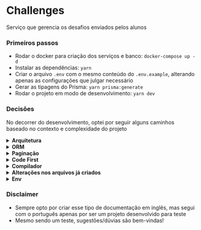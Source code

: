 # Challenges
Serviço que gerencia os desafios enviados pelos alunos

### Primeiros passos
- Rodar o docker para criação dos serviços e banco: `docker-compose up -d`
- Instalar as dependências: `yarn`
- Criar o arquivo `.env` com o mesmo conteúdo do `.env.example`, alterando apenas as configurações que julgar necessário
- Gerar as tipagens do Prisma: `yarn prisma:generate`
- Rodar o projeto em modo de desenvolvimento: `yarn dev`

### Decisões
No decorrer do desenvolvimento, optei por seguir alguns caminhos baseado no contexto e complexidade do projeto

<details>
  <summary><strong>Arquitetura</strong></summary>

  É um ponto que varia muito dependendo do projeto e do time envolvido. No fim, existem diversas arquiteturas e devemos sempre lembrar que os princípios da arquitetura de software não estão escritos em pedra. Mesmo que uma arquitetura X seja escolhida, não precisamos seguir 100% dos princípios que ela trás. Podemos nos basear nessa arquitetura pra criarmos uma que se encaixe melhor no contexto do projeto (seja simplificando ela ou unindo ela com uma arquitetura Y)

  #### Abordagem
  Utilizei DDD e optei por criar uma estrutura mais simplista, mas ainda seguindo os princípios do DDD:
  - `application/`: serve para fazer a validação dos inputs do usuário e criar os contratos de request/response, além de unir os serviços do core e infra nos respectivos arquivos `.module`
  - `core/`: centralização das models, contratos dos repositories e serviços contendo as regras de negócio. Basicamente aqui só existem regras de negócio e chamadas pros serviços da infra
  - `infra/`: códigos de implementação dos repositories (interação com db) e integração com libs externas (nesse projeto, Kafka)
  - `shared/`: utilitários globais que podem ser chamados pelos outros módulos (application, core, e infra) e que podem facilmente ser extraídos para outros projetos. Eles não possuem acoplamento, então **não podem** importar código de outros módulos
</details>

<details>
  <summary><strong>ORM</strong></summary>

  ORMs facilitam o desenvolvimento (principalmente pela tipagem, criação de seeds ou até mesmo por abstraírem o uso do SQL caso o dev não esteja muito familiarizado) e arquitetura do banco (com o uso de migrations)

  #### Abordagem
  Poderia utilizar o TypeORM ou Drizzle, mas optei por seguir com o Prisma:
  - amplamente utilizado pela Rocketseat (nada mais justo que utilizar uma tech da empresa que criou o desafio);
  - acabou evoluindo muito, o que trouxe uma comunidade muito grande;
  - tipagens e documentação muito boas (possui até uma página na própria documentação do Nest);
  - TypeORM acabou ficando meio parado no tempo (só agora estão [anunciando o futuro da lib](https://github.com/typeorm/typeorm/blob/master/docs/future-of-typeorm.md));
  - ainda não possuo muita familiaridade com o Drizzle, mas seu query builder é parecido com SQL, o que pode facilitar ou dificultar o uso pelos devs (o ideal seria validar com o time, mas não é esse o caso)
</details>

<details>
  <summary><strong>Paginação</strong></summary>

  A abordagem da paginação depende do projeto. Podemos seguir com a mais conhecida (usando offset e limit) ou com cursores (que é um caso de uso bem diferente, sendo ideal pra infinite scroll mas impossibilitando o usuário de pular da página 2 pra 10 por não sabermos o valor do cursor da página 10)

  #### Abordagem
  Acabei seguindo com offset e limit:
  - mais simples e rápido de ser criado;
  - o ideal seria poder ordenar nossos resultados (pelo menos `createdAt ASC|DESC`), mas acabei não investindo tanto tempo nessa questão
</details>

<details>
  <summary><strong>Code First</strong></summary>

  A ideia de seguir com o Code First foi de que acaba sendo mais legível para devs que não possuem muita familiaridade com GraphQL (ou pelo menos tentar trazer mais agilidade no desenvolvimento). Pessoalmente também prefiro essa abordagem porque gosto de lidar com decorators e classes
</details>

<details>
  <summary><strong>Compilador</strong></summary>

  Instalei o SWC pra fazer a compilação por causa da sua rapidez. Além disso, alterei algumas configs do `nest-cli.json` pra:
  - deletar a `/dist` ao realizar o build (evitando ter que instalar a lib `rimraf`);
  - realizar um check das tipagens do projeto com a prop `typeCheck`
</details>

<details>
  <summary><strong>Alterações nos arquivos já criados</strong></summary>

  Por ser praticamente um monorepo, aproveitei pra reutilizar alguns arquivos de configuração em ambos os serviços `challenges` e `corrections`

  #### Abordagem
  Decidi apenas mover alguns arquivos pra fora do `/packages/` ao invés de configurar o `workspaces` do Yarn ou usar o `lerna` ou alguma lib parecida:
  - é um caminho mais rápido e simples;
  - evita algumas refatorações desnecessárias
</details>

<details>
  <summary><strong>Env</strong></summary>

  É desnecessário ter um env nesse projeto, mas ainda assim achei melhor criar pra deixar como referência

  #### Abordagem
  Decidi criar o `/src/shared/config/env.config.ts` ao invés de utilizar a lib `@nestjs/config`:
  - além de evitar mais uma dependência com uma lib, é um caminho um pouco mais simples porque não é preciso configurar nem importar nenhum módulo/serviço;
  - o env não é acessado em nenhuma parte do projeto, somente no `/src/main.ts`;
  - é fácil visualizar os valores default de todas as envs
</details>

### Disclaimer

- Sempre opto por criar esse tipo de documentação em inglês, mas segui com o português apenas por ser um projeto desenvolvido para teste
- Mesmo sendo um teste, sugestões/dúvias são bem-vindas!
